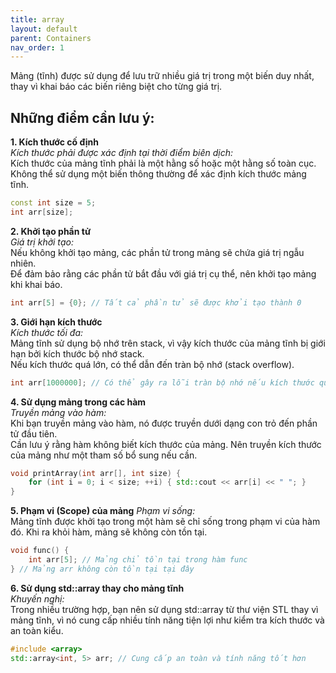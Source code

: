 ```yaml
---
title: array
layout: default
parent: Containers
nav_order: 1
---
```

Mảng (tĩnh) được sử dụng để lưu trữ nhiều giá trị trong một biến duy nhất, thay vì khai báo các biến riêng biệt cho từng giá trị.
## Những điểm cần lưu ý:

**1. Kích thước cố định**  
   *Kích thước phải được xác định tại thời điểm biên dịch:*  
   Kích thước của mảng tĩnh phải là một hằng số hoặc một hằng số toàn cục.
   Không thể sử dụng một biến thông thường để xác định kích thước mảng tĩnh.
```cpp
const int size = 5;
int arr[size];
```
**2. Khởi tạo phần tử**  
   *Giá trị khởi tạo:*  
   Nếu không khởi tạo mảng, các phần tử trong mảng sẽ chứa giá trị ngẫu nhiên.  
   Để đảm bảo rằng các phần tử bắt đầu với giá trị cụ thể, nên khởi tạo mảng khi khai báo.
```cpp
int arr[5] = {0}; // Tất cả phần tử sẽ được khởi tạo thành 0
```
**3. Giới hạn kích thước**  
   *Kích thước tối đa:*  
   Mảng tĩnh sử dụng bộ nhớ trên stack, vì vậy kích thước của mảng tĩnh bị giới hạn bởi kích thước bộ nhớ stack.  
   Nếu kích thước quá lớn, có thể dẫn đến tràn bộ nhớ (stack overflow).
```cpp
int arr[1000000]; // Có thể gây ra lỗi tràn bộ nhớ nếu kích thước quá lớn
```
**4. Sử dụng mảng trong các hàm**  
   *Truyền mảng vào hàm:*  
   Khi bạn truyền mảng vào hàm, nó được truyền dưới dạng con trỏ đến phần tử đầu tiên.  
   Cần lưu ý rằng hàm không biết kích thước của mảng. Nên truyền kích thước của mảng như một tham số bổ sung nếu cần.
```cpp
void printArray(int arr[], int size) {
    for (int i = 0; i < size; ++i) { std::cout << arr[i] << " "; }
}
```
**5. Phạm vi (Scope) của mảng** 
   *Phạm vi sống:*  
   Mảng tĩnh được khởi tạo trong một hàm sẽ chỉ sống trong phạm vi của hàm đó. Khi ra khỏi hàm, mảng sẽ không còn tồn tại.
```cpp
void func() {
    int arr[5]; // Mảng chỉ tồn tại trong hàm func
} // Mảng arr không còn tồn tại tại đây
```
**6. Sử dụng std::array thay cho mảng tĩnh**  
   *Khuyến nghị:*  
   Trong nhiều trường hợp, bạn nên sử dụng std::array từ thư viện STL thay vì mảng tĩnh, vì nó cung cấp nhiều tính năng tiện lợi như kiểm tra kích thước và an toàn kiểu.
```cpp
#include <array>
std::array<int, 5> arr; // Cung cấp an toàn và tính năng tốt hơn
```
